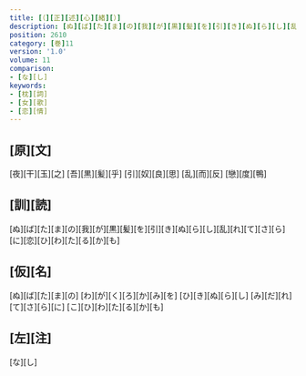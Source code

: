 ```yaml
---
title: [（][正][述][心][緒][）]
description: [ぬ][ば][た][ま][の][我][が][黒][髪][を][引][き][ぬ][ら][し][乱][れ][て][さ][ら][に][恋][ひ][わ][た][る][か][も]
position: 2610
category: [巻]11
version: '1.0'
volume: 11
comparison:
- [な][し]
keywords:
- [枕][詞]
- [女][歌]
- [恋][情]
---
```


## [原][文]

[夜][干][玉][之] [吾][黒][髪][乎] [引][奴][良][思] [乱][而][反] [戀][度][鴨]

## [訓][読]

[ぬ][ば][た][ま][の][我][が][黒][髪][を][引][き][ぬ][ら][し][乱][れ][て][さ][ら][に][恋][ひ][わ][た][る][か][も]

## [仮][名]

[ぬ][ば][た][ま][の] [わ][が][く][ろ][か][み][を] [ひ][き][ぬ][ら][し] [み][だ][れ][て][さ][ら][に] [こ][ひ][わ][た][る][か][も]

## [左][注]

[な][し]

